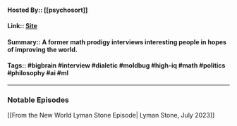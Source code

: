 
#### Hosted By:: [[psychosort]]
#### Link::  [Site](https://podcasts.apple.com/us/podcast/from-the-new-world/id1621531041)
#### Summary:: A former math prodigy interviews interesting people in hopes of improving the world.
#### Tags:: #bigbrain #interview #dialetic #moldbug #high-iq #math #politics #philosophy #ai #ml 

---

### Notable Episodes

[[From the New World Lyman Stone Episode| Lyman Stone, July 2023]]

